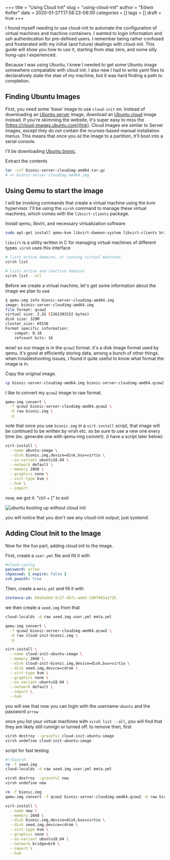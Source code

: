 +++
title = "Using Cloud Init"
slug = "using-cloud-init"
author = "Edwin Kofler"
date = 2020-01-27T17:58:23-08:00
categories = []
tags = []
draft = true
+++

I found myself needing to use cloud-init to automate the configuration of virtual machines and machine containers. I wanted to login information and ssh authentication for pre-defined users. I remember being rather confused and frusterated with my initial (and future) dealings with cloud-init. This guide will show you how to use it, starting from step zero, and some silly hung-ups I experienced.

Because I was using Ubuntu, I knew I needed to get some Ubuntu image somewhere compatable with cloud init. I also new I had to write yaml files to declaratively state the stae of my machine, but it was hard finding a path to completion.

## Finding Ubuntu Images

First, you need some 'base' image to use `cloud-init` on. Instead of downloading an [Ubuntu server](https://ubuntu.com/download/server) image, download an [Ubuntu cloud](https://ubuntu.com/download/cloud) image instead. If you're skimming the website, it's super easy to miss the [https://cloud-images.ubuntu.com](link). Cloud images are similar to Server images, except they do not contain the ncurses-based manual installation menus. This means that once you `dd` the image to a partition, it'll boot into a serial console.

I'll be downloading [Ubuntu bionic](https://cloud-images.ubuntu.com/bionic/current/bionic-server-cloudimg-amd64.tar.gz).

Extract the contents

```sh
tar -xzf bionic-server-cloudimg-amd64.tar.gz
# => bionic-server-cloudimg-amd64.img
```

## Using Qemu to start the image

I will be invoking commands that create a virtual machine using the kvm hypervisor. I'll be using the `virsh` command to manage these virtual machines, which comes with the `libvirt-clients` package.

Install qemu, libvirt, and necessary virtualization software

```sh
sudo apt-get install qemu-kvm libvirt-daemon-system libvirt-clients bridge-utils
```

`libvirt` is a utility written in C for managing virtual machines of different types. `virsh` uses this interface

```sh
# lists active domains, or running virtual machines
virsh list

# lists active and inactive domains
virsh list --all
```

Before we create a virtual machine, let's get some information about the image we plan to use

```sh
$ qemu-img info bionic-server-cloudimg-amd64.img
image: bionic-server-cloudimg-amd64.img
file format: qcow2
virtual size: 2.2G (2361393152 bytes)
disk size: 329M
cluster_size: 65536
Format specific information:
    compat: 0.10
    refcount bits: 16
```

wow! so our image is in the `qcow2` format. it's a disk image format used by qemu. it's good at efficiently storing data, among a bunch of other things. when troubleshooting issues, i found it quite useful to know what format the image is in.

Copy the original image.

```sh
cp bionic-server-cloudimg-amd64.img bionic-server-cloudimg-amd64.qcow2
```

I like to convert my `qcow2` image to raw format.

```sh
qemu-img convert \
  -f qcow2 bionic-server-cloudimg-amd64.qcow2 \
  -O raw bionic.img \
  -p
```

note that once you use `bionic.img` in a `virt-install` script, that image will be continued to be written by virsh etc. so be sure to use a new one every time (ex. generate one with qemu-img convert). (i have a script later below)

```sh
virt-install \
  --name ubuntu-image \
  --disk bionic.img,device=disk,bus=virtio \
  --os-variant ubuntu18.04 \
  --network default \
  --memory 2048 \
  --graphics none \
  --virt-type kvm \
  --hvm \
  --import
```

now, we got it. "ctrl + [" to exit

![ubuntu booting up without cloud init](/image/cloud-init/no-cloud-init.png)

you will notice that you don't see any cloud-init output; just systemd.

## Adding Clout Init to the Image

Now for the fun part, adding cloud init to the image.

First, create a `user.yml` file and fill it with

```yml
#cloud-config
password: arrow
chpasswd: { expire: false }
ssh_pwauth: true
```

Then, create a `meta.yml` and fill it with

```yml
instance-id: 60a5a5b4-5c2f-4b7c-ade5-1d07483a2725
```

we then create a `seed.img` from that

```sh
cloud-localds -d raw seed.img user.yml meta.yml
```

```sh
qemu-img convert \
  -f qcow2 bionic-server-cloudimg-amd64.qcow2 \
  -O raw cloud-init-bionic.img \
  -p
```

```sh
virt-install \
  --name cloud-init-ubuntu-image \
  --memory 2048 \
  --disk cloud-init-bionic.img,device=disk,bus=virtio \
  --disk seed.img,device=cdrom \
  --virt-type kvm \
  --graphics none \
  --os-variant ubuntu18.04 \
  --network default \
  --import \
  --hvm
```

you will see that now you can login with the username `ubuntu` and the password `arrow`

once you list your virtual machines with `virsh list --all`, you will find that they are likely still runnign or turned off. to remove then, first

```sh
virsh destroy --graceful cloud-init-ubuntu-image
virsh undefine cloud-init-ubuntu-image
```

script for fast testing

```sh
#!/bin/sh
rm -f seed.img
cloud-localds -d raw seed.img user.yml meta.yml

virsh destroy --graceful new
virsh undefine new

rm -f bionic.img
qemu-img convert -f qcow2 bionic-server-cloudimg-amd64.qcow2 -O raw bionic.img -p

virt-install \
  --name new \
  --memory 2048 \
  --disk bionic.img,device=disk,bus=virtio \
  --disk seed.img,device=cdrom \
  --virt-type kvm \
  --graphics none \
  --os-variant ubuntu18.04 \
  --network bridge=br0 \
  --import \
  --hvm
```
